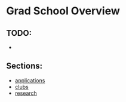 # Grad School Overview

## TODO: 
* 

## Sections: 
- [applications](applications.md)
- [clubs](clubs.md)
- [research](research.md)

